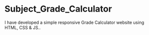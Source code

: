 # Subject_Grade_Calculator
I have developed a simple responsive Grade Calculator website using HTML, CSS &amp; JS..
